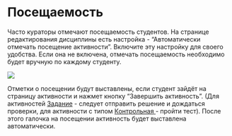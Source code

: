 # Посещаемость

Часто кураторы отмечают посещаемость студентов. На странице редактирования дисциплины есть настройка - “Автоматически отмечать посещение активности”. Включите эту настройку для своего удобства. Если она не включена, отмечать посещаемость необходимо будет вручную по каждому студенту.

![](https://lh6.googleusercontent.com/GHgEeL\_CkfBs2sJ\_73WzwPbXrOzsILSf5qDhHQbcjDFsFJkMeSS6fMoDWKxz5X1820Joqjdkgo-PwIz6D1roxG-L8aQ7uua7THKiDNEgFAPsCZiibzpcGIzKWz9PrNYZTOR4zYGS)

Отметки о посещении будут выставлены, если студент зайдёт на страницу активности и нажмет кнопку “Завершить активность”. (Для активностей [Задание](../../struktura/aktivnosti/zadanie/) - следует отправить решение и дождаться проверки, для активности с типом [Контрольная](../../struktura/aktivnosti/kontrolnaya/)[ ](../../servisy/biblioteka/materialy/test/)- пройти тест). После этого галочка на посещении активность будет выставлена автоматически.
